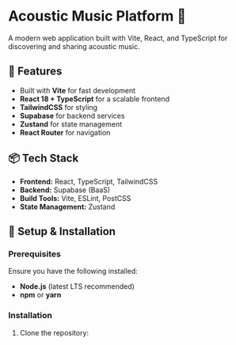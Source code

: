 # Acoustic Music Platform 🎵

A modern web application built with Vite, React, and TypeScript for discovering and sharing acoustic music.

## 🚀 Features
- Built with **Vite** for fast development
- **React 18 + TypeScript** for a scalable frontend
- **TailwindCSS** for styling
- **Supabase** for backend services
- **Zustand** for state management
- **React Router** for navigation

## 📦 Tech Stack
- **Frontend:** React, TypeScript, TailwindCSS
- **Backend:** Supabase (BaaS)
- **Build Tools:** Vite, ESLint, PostCSS
- **State Management:** Zustand

## 🔧 Setup & Installation

### Prerequisites
Ensure you have the following installed:
- **Node.js** (latest LTS recommended)
- **npm** or **yarn**

### Installation
1. Clone the repository:
   
